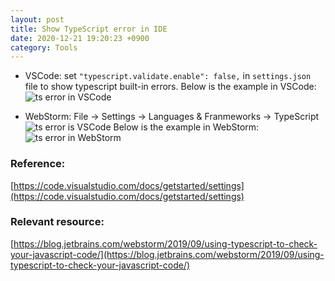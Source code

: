 ```yaml
---
layout: post
title: Show TypeScript error in IDE
date: 2020-12-21 19:20:23 +0900
category: Tools
---
```

* VSCode: set `"typescript.validate.enable": false,` in `settings.json` file to show typescript built-in errors. Below is the example in VSCode:
  ![ts error in VSCode](https://summer-dong.github.io/public/img/Screenshot_20201221195519.png)
  
* WebStorm: File -> Settings -> Languages & Franmeworks -> TypeScript
  ![ts error is VSCode](https://summer-dong.github.io/public/img/Screenshot_20201221200024.png)
  Below is the example in WebStorm:
  ![ts error in WebStorm](https://summer-dong.github.io/public/img/Screenshot_20201221200301.png)

### Reference:

[https://code.visualstudio.com/docs/getstarted/settings](https://code.visualstudio.com/docs/getstarted/settings)

### Relevant resource:
[https://blog.jetbrains.com/webstorm/2019/09/using-typescript-to-check-your-javascript-code/](https://blog.jetbrains.com/webstorm/2019/09/using-typescript-to-check-your-javascript-code/)
